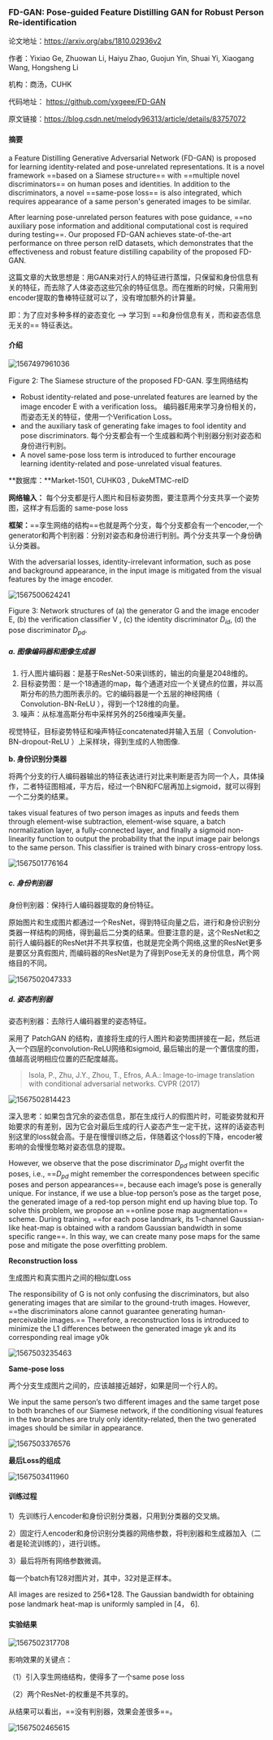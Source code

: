 ### FD-GAN: Pose-guided Feature Distilling GAN for Robust Person Re-identification

论文地址：https://arxiv.org/abs/1810.02936v2

作者：Yixiao Ge, Zhuowan Li, Haiyu Zhao, Guojun Yin, Shuai Yi, Xiaogang Wang, Hongsheng Li

机构：商汤，CUHK

代码地址： https://github.com/yxgeee/FD-GAN

原文链接：https://blog.csdn.net/melody96313/article/details/83757072



#### 摘要

a Feature Distilling Generative Adversarial Network (FD-GAN) is proposed for learning identity-related and pose-unrelated representations. It is a novel framework ==based on a Siamese structure== with ==multiple novel discriminators== on human poses and identities. In addition to the discriminators, a novel ==same-pose loss== is also integrated, which requires appearance of a same person's generated images to be similar. 

After learning pose-unrelated person features with pose guidance, ==no auxiliary pose information and additional computational cost is required during testing==. Our proposed FD-GAN achieves state-of-the-art performance on three person reID datasets, which demonstrates that the effectiveness and robust feature distilling capability of the proposed FD-GAN.

这篇文章的大致思想是：用GAN来对行人的特征进行蒸馏，只保留和身份信息有关的特征，而去除了人体姿态这些冗余的特征信息。而在推断的时候，只需用到encoder提取的鲁棒特征就可以了，没有增加额外的计算量。

即：为了应对多种多样的姿态变化  --> 学习到 ==和身份信息有关，而和姿态信息无关的== 特征表达。

#### 介绍

![1567497961036](D:\Notes\raw_images\1567497961036.png)

Figure 2: The Siamese structure of the proposed FD-GAN.  孪生网络结构

- Robust identity-related and pose-unrelated features are learned by the image encoder E with a verification loss。 编码器E用来学习身份相关的，而姿态无关的特征，使用一个Verification Loss。
- and the auxiliary task of generating fake images to fool identity and pose discriminators. 每个分支都会有一个生成器和两个判别器分别对姿态和身份进行判别。
- A novel same-pose loss term is introduced to further encourage learning identity-related and pose-unrelated visual features.



**数据库：**Market-1501, CUHK03 ,  DukeMTMC-reID

**网络输入：** 每个分支都是行人图片和目标姿势图，要注意两个分支共享一个姿势图，这样才有后面的 same-pose loss 

**框架：**==孪生网络的结构==也就是两个分支，每个分支都会有一个encoder,一个generator和两个判别器：分别对姿态和身份进行判别。两个分支共享一个身份确认分类器。

With the adversarial losses, identity-irrelevant information, such as pose and background appearance, in the input image is mitigated from the visual features by the image encoder.

![1567500624241](D:\Notes\raw_images\1567500624241.png)

Figure 3: Network structures of (a) the generator G and the image encoder E, (b) the verification
classifier V , (c) the identity discriminator $D_{id}$, (d) the pose discriminator $D_{pd}$.

##### a. 图像编码器和图像生成器

1. 行人图片编码器：是基于ResNet-50来训练的，输出的向量是2048维的。
2. 目标姿势图：是一个18通道的map，每个通道对应一个关键点的位置，并以高斯分布的热力图所表示的。它的编码器是一个五层的神经网络（ Convolution-BN-ReLU ），得到一个128维的向量。
3. 噪声：从标准高斯分布中采样另外的256维噪声矢量。

视觉特征，目标姿势特征和噪声特征concatenated并输入五层（ Convolution-BN-dropout-ReLU ）上采样块，得到生成的人物图像.

**b. 身份识别分类器**

将两个分支的行人编码器输出的特征表达进行对比来判断是否为同一个人，具体操作，二者特征图相减，平方后，经过一个BN和FC层再加上sigmoid，就可以得到一个二分类的结果。

takes visual features of two person images as inputs and feeds them through element-wise subtraction, element-wise square, a batch normalization layer, a fully-connected layer, and finally a sigmoid non-linearity function to output the probability that the input image pair belongs to the same person. This classifier is trained with binary cross-entropy loss.

![1567501776164](D:\Notes\raw_images\1567501776164.png)

##### c. 身份判别器

身份判别器：保持行人编码器提取的身份特征。

原始图片和生成图片都通过一个ResNet，得到特征向量之后，进行和身份识别分类器一样结构的网络，得到最后二分类的结果。但要注意的是，这个ResNet和之前行人编码器E的ResNet并不共享权值，也就是完全两个网络,这里的ResNet更多是要区分真假图片, 而编码器的ResNet是为了得到Pose无关的身份信息，两个网络目的不同。

![1567502047333](D:\Notes\raw_images\1567502047333.png)

##### d. 姿态判别器

姿态判别器：去除行人编码器里的姿态特征。

采用了 PatchGAN 的结构，直接将生成的行人图片和姿势图拼接在一起，然后进入一个四层的convolution-ReLU网络和sigmoid, 最后输出的是一个置信度的图，值越高说明相应位置的匹配度越高。

> Isola, P., Zhu, J.Y., Zhou, T., Efros, A.A.: Image-to-image translation with conditional adversarial networks. CVPR (2017)

![1567502814423](D:\Notes\raw_images\1567502814423.png)

深入思考：如果包含冗余的姿态信息，那在生成行人的假图片时，可能姿势就和开始要求的有差别，因为它会对最后生成的行人姿态产生一定干扰，这样的话姿态判别这里的loss就会高。于是在慢慢训练之后，伴随着这个loss的下降，encoder被影响的会慢慢忽略对姿态信息的提取。

However, we observe that the pose discriminator $D_{pd}$ might overfit the poses, i.e., ==$D_{pd}$ might
remember the correspondences between specific poses and person appearances==, because each image’s
pose is generally unique. For instance, if we use a blue-top person’s pose as the target pose, the
generated image of a red-top person might end up having blue top. To solve this problem, we propose
an ==online pose map augmentation== scheme. During training, ==for each pose landmark, its 1-channel
Gaussian-like heat-map is obtained with a random Gaussian bandwidth in some specific range==. In
this way, we can create many pose maps for the same pose and mitigate the pose overfitting problem.

**Reconstruction loss**

生成图片和真实图片之间的相似度Loss

The responsibility of G is not only confusing the discriminators, but also generating images that are similar to the ground-truth images. However, ==the discriminators alone cannot guarantee generating human-perceivable images.== Therefore, a reconstruction loss is introduced to minimize the L1 differences between the generated image yk and its corresponding real image y0k

![1567503235463](D:\Notes\raw_images\1567503235463.png)

**Same-pose loss**

两个分支生成图片之间的，应该越接近越好，如果是同一个行人的。

We input the same person’s two different images and the same target pose to both branches of our Siamese network, if the conditioning visual features in the two branches are truly only identity-related, then the two generated images should be similar in appearance.

![1567503376576](D:\Notes\raw_images\1567503376576.png)

**最后Loss的组成**

![1567503411960](D:\Notes\raw_images\1567503411960.png)



#### 训练过程

1）先训练行人encoder和身份识别分类器，只用到分类器的交叉熵。

2）固定行人encoder和身份识别分类器的网络参数，将判别器和生成器加入（二者是轮流训练的），进行训练。

3）最后将所有网络参数微调。

每一个batch有128对图片对，其中，32对是正样本。

All images are resized to 256*128. The Gaussian bandwidth for obtaining pose landmark heat-map is uniformly sampled in [4， 6].



####  实验结果

![1567502317708](D:\Notes\raw_images\1567502317708.png) 

影响效果的关键点：

（1）引入孪生网络结构，使得多了一个same pose loss

（2）两个ResNet-的权重是不共享的。

从结果可以看出，==没有判别器，效果会差很多==。

![1567502465615](D:\Notes\raw_images\1567502465615.png)